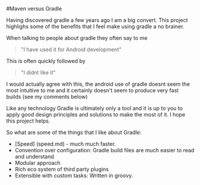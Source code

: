 #Maven versus Gradle

Having discovered gradle a few years ago I am a big convert.  This project highlighs some of the benefits that I feel make using gradle a no brainer.

When talking to people about gradle they often say to me 

>"I have used it for Android development"

This is often quickly followed by
 > "I didnt like it"

I would actually agree with this, the android use of gradle doesnt seem the most intuitive to me and it certainly doesn't seem to produce very fast builds (see my comments below)

Like any technology Gradle is ultimately only a tool and it is up to you to apply good design principles and solutions to make the most of it.  I hope this project helps.

So what are some of the things that I like about Gradle:

- [Speed] (speed.md) - much much faster.
- Convention over configuration: Gradle build files are much easier to read and understand
- Modular approach
- Rich eco system of third party plugins
- Extensible with custom tasks: Written in groovy.
